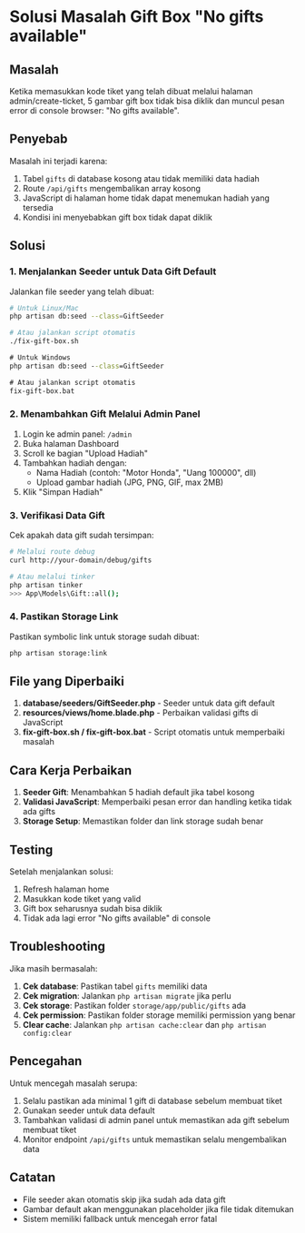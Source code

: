 # Solusi Masalah Gift Box "No gifts available"

## Masalah
Ketika memasukkan kode tiket yang telah dibuat melalui halaman admin/create-ticket, 5 gambar gift box tidak bisa diklik dan muncul pesan error di console browser: "No gifts available".

## Penyebab
Masalah ini terjadi karena:
1. Tabel `gifts` di database kosong atau tidak memiliki data hadiah
2. Route `/api/gifts` mengembalikan array kosong
3. JavaScript di halaman home tidak dapat menemukan hadiah yang tersedia
4. Kondisi ini menyebabkan gift box tidak dapat diklik

## Solusi

### 1. Menjalankan Seeder untuk Data Gift Default

Jalankan file seeder yang telah dibuat:

```bash
# Untuk Linux/Mac
php artisan db:seed --class=GiftSeeder

# Atau jalankan script otomatis
./fix-gift-box.sh
```

```cmd
# Untuk Windows
php artisan db:seed --class=GiftSeeder

# Atau jalankan script otomatis
fix-gift-box.bat
```

### 2. Menambahkan Gift Melalui Admin Panel

1. Login ke admin panel: `/admin`
2. Buka halaman Dashboard
3. Scroll ke bagian "Upload Hadiah"
4. Tambahkan hadiah dengan:
   - Nama Hadiah (contoh: "Motor Honda", "Uang 100000", dll)
   - Upload gambar hadiah (JPG, PNG, GIF, max 2MB)
5. Klik "Simpan Hadiah"

### 3. Verifikasi Data Gift

Cek apakah data gift sudah tersimpan:

```bash
# Melalui route debug
curl http://your-domain/debug/gifts

# Atau melalui tinker
php artisan tinker
>>> App\Models\Gift::all();
```

### 4. Pastikan Storage Link

Pastikan symbolic link untuk storage sudah dibuat:

```bash
php artisan storage:link
```

## File yang Diperbaiki

1. **database/seeders/GiftSeeder.php** - Seeder untuk data gift default
2. **resources/views/home.blade.php** - Perbaikan validasi gifts di JavaScript
3. **fix-gift-box.sh / fix-gift-box.bat** - Script otomatis untuk memperbaiki masalah

## Cara Kerja Perbaikan

1. **Seeder Gift**: Menambahkan 5 hadiah default jika tabel kosong
2. **Validasi JavaScript**: Memperbaiki pesan error dan handling ketika tidak ada gifts
3. **Storage Setup**: Memastikan folder dan link storage sudah benar

## Testing

Setelah menjalankan solusi:

1. Refresh halaman home
2. Masukkan kode tiket yang valid
3. Gift box seharusnya sudah bisa diklik
4. Tidak ada lagi error "No gifts available" di console

## Troubleshooting

Jika masih bermasalah:

1. **Cek database**: Pastikan tabel `gifts` memiliki data
2. **Cek migration**: Jalankan `php artisan migrate` jika perlu
3. **Cek storage**: Pastikan folder `storage/app/public/gifts` ada
4. **Cek permission**: Pastikan folder storage memiliki permission yang benar
5. **Clear cache**: Jalankan `php artisan cache:clear` dan `php artisan config:clear`

## Pencegahan

Untuk mencegah masalah serupa:

1. Selalu pastikan ada minimal 1 gift di database sebelum membuat tiket
2. Gunakan seeder untuk data default
3. Tambahkan validasi di admin panel untuk memastikan ada gift sebelum membuat tiket
4. Monitor endpoint `/api/gifts` untuk memastikan selalu mengembalikan data

## Catatan

- File seeder akan otomatis skip jika sudah ada data gift
- Gambar default akan menggunakan placeholder jika file tidak ditemukan
- Sistem memiliki fallback untuk mencegah error fatal